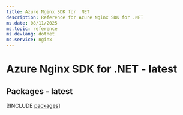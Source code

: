 ```yaml
---
title: Azure Nginx SDK for .NET
description: Reference for Azure Nginx SDK for .NET
ms.date: 08/11/2025
ms.topic: reference
ms.devlang: dotnet
ms.service: nginx
---
```

# Azure Nginx SDK for .NET - latest
## Packages - latest
[!INCLUDE [packages](nginx-index.md)]